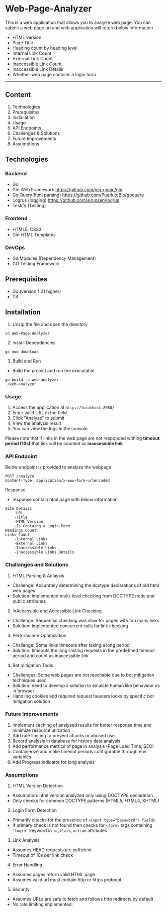 # Web-Page-Analyzer
This is a web application that allows you to analyze web page. You can submit a web page url and web application will return below information

- HTML version
- Page Title
- Heading count by heading level
- Internal Link Count
- External Link Count
- Inaccessible Link Count
- Inaccessible Link Details
- Whether web page contains a login form

---
## Content
1. Technologies
2. Prerequisites
3. Installation
4. Usage
5. API Endpoints
6. Challenges & Solutions
7. Future Improvements
8. Assumptions

## Technologies

### Backend
- Go
- Gin Web Framework https://github.com/gin-gonic/gin
- Go Query(html parsing) https://github.com/PuerkitoBio/goquery
- Logrus (logging) https://github.com/sirupsen/logrus
- Testify (Testing) 

### Frontend
- HTML5, CSS3
- Gin HTML Templates

### DevOps
- Go Modules (Dependency Management)
- GO Testing Framework

## Prerequisites
- Go (version 1.21 higher)
- Git

## Installation
1. Unzip the file and open the directory
```
cd Web-Page-Analyzer
```
2. Install Dependencies
```
go mod download
```

3. Build and Run


 - Build the project and run the executable
```
go build -o web-analyzer
./web-analyzer
```

### Usage
1. Access the application at ```http://localhost:8080/```
2. Enter valid URL in the field
3. Click "Analyze" to submit
4. View the analysis result
5. You can view the logs in the console

Please note that if links in the web page are not responded withing **timeout period (10s)** that link will be counted as **inaccessible link**

### API Endpoint
Below endpoint is provided to analyze the webpage
``` 
POST /analyze
Content-Type: application/x-www-form-urlencoded
```
Response
- response contain html page with below information
``` 
Site Details
    -URL
    -Title
    -HTML Version
    -Is Containg a Login Form
Headings Count
Links Count
    -Internal Links
    -External Links
    -Inaccessible Links
    -Inaccessible Links Details
```
### Challanges and Solutions
1. HTML Parsing & Anlaysis
- Challenge: Accurately determining the doctype declarations of old html web pages
- Solution: Implemented multi-level checking from DOCTYPE node and public attributes
2. InAccessible and Accessible Link Checking
 - Challenge: Sequential checking was slow for pages with too many links
 - Solution: Implemented concurrent calls for link checking
3. Performance Optimization
- Challenge: Some links timeouts after taking a long period
- Solution: timeouts the long-lasting requests in the predefined timeout period and count as inaccessible link
4. Bot mitigation Tools
- Challenges: Some web pages are not reachable due to bot mitigation techniques used
- Solution: need to develop a solution to emulate human like behaviour as in browser 
- Handling cookies and required request headers looks by specific bot mitigation solution

### Future Improvements
1. Implement caching of analyzed results for better response time and minimize resource utlization
2. Add rate limiting to prevent attacks or abused use
3. Record analysis in database for history data analysis
4. Add performance metrics of page in analysis (Page Load Time, SEO)
5. Containerize and make timeout periods configurable through env variables
6. Add Progress indicator for long analysis

### Assumptions
1. HTML Version Detection
 - Assumption: html version analyzed only using DOCTYPE declaration
 - Only checks for common DOCTYPE patterns (HTML5, HTML4, XHTML)
2. Login Form Detection
- Primarily checks for the presence of ```<input type="password"> fields```
- If primary check is not found then checks for ```<form>``` tags containing ```'login'``` keyword in ```id,class,action``` attributes
3. Link Analysis
- Assumes HEAD requests are sufficient
- Timeout of 10s per link check
4. Error Handling
- Assumes pages return valid HTML page
- Assumes valid url must contain http or https protocol
5. Security
- Assumes URLs are safe to fetch and follows http redirects by default
- No rate limiting implemented.
